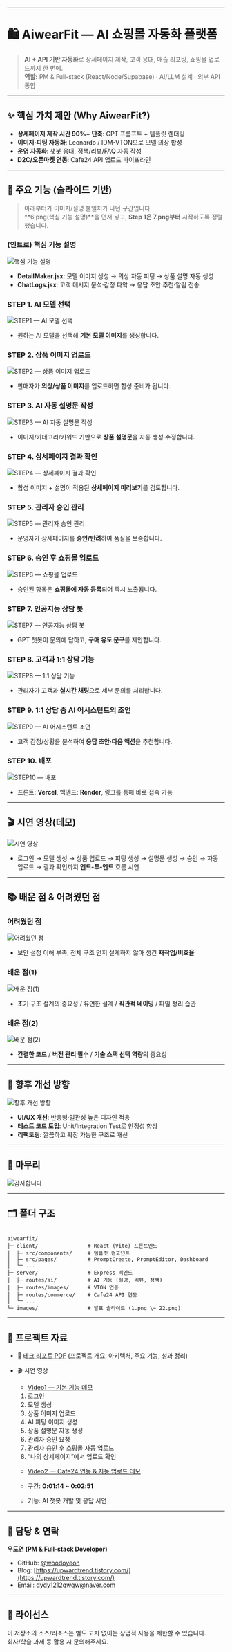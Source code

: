 
---


# 🛍️ AiwearFit — AI 쇼핑몰 자동화 플랫폼

> **AI + API 기반 자동화**로 상세페이지 제작, 고객 응대, 매출 리포팅, 쇼핑몰 업로드까지 한 번에.  
> **역할:** PM & Full-stack (React/Node/Supabase) · AI/LLM 설계 · 외부 API 통합

---

## ✨ 핵심 가치 제안 (Why AiwearFit?)

* **상세페이지 제작 시간 90%+ 단축**: GPT 프롬프트 + 템플릿 렌더링  
* **이미지·피팅 자동화**: Leonardo / IDM-VTON으로 모델·의상 합성  
* **운영 자동화**: 챗봇 응대, 정책/리뷰/FAQ 자동 작성  
* **D2C/오픈마켓 연동**: Cafe24 API 업로드 파이프라인  


---

## 🧩 주요 기능 (슬라이드 기반)

> 아래부터가 이미지/설명 불일치가 나던 구간입니다.  
> **6.png(핵심 기능 설명)**을 먼저 넣고, **Step 1은 7.png부터** 시작하도록 정렬했습니다.

### (인트로) 핵심 기능 설명
![핵심 기능 설명](./images/6.png)
- **DetailMaker.jsx**: 모델 이미지 생성 → 의상 자동 피팅 → 상품 설명 자동 생성  
- **ChatLogs.jsx**: 고객 메시지 분석·감정 파악 → 응답 초안 추천·알림 전송

### STEP 1. AI 모델 선택
![STEP1 — AI 모델 선택](./images/7.png)
- 원하는 AI 모델을 선택해 **기본 모델 이미지**를 생성합니다.

### STEP 2. 상품 이미지 업로드
![STEP2 — 상품 이미지 업로드](./images/8.png)
- 판매자가 **의상/상품 이미지**를 업로드하면 합성 준비가 됩니다.

### STEP 3. AI 자동 설명문 작성
![STEP3 — AI 자동 설명문 작성](./images/9.png)
- 이미지/카테고리/키워드 기반으로 **상품 설명문**을 자동 생성·수정합니다.

### STEP 4. 상세페이지 결과 확인
![STEP4 — 상세페이지 결과 확인](./images/10.png)
- 합성 이미지 + 설명이 적용된 **상세페이지 미리보기**를 검토합니다.

### STEP 5. 관리자 승인 관리
![STEP5 — 관리자 승인 관리](./images/11.png)
- 운영자가 상세페이지를 **승인/반려**하여 품질을 보증합니다.

### STEP 6. 승인 후 쇼핑몰 업로드
![STEP6 — 쇼핑몰 업로드](./images/12.png)
- 승인된 항목은 **쇼핑몰에 자동 등록**되어 즉시 노출됩니다.

### STEP 7. 인공지능 상담 봇
![STEP7 — 인공지능 상담 봇](./images/13.png)
- GPT 챗봇이 문의에 답하고, **구매 유도 문구**를 제안합니다.

### STEP 8. 고객과 1:1 상담 기능
![STEP8 — 1:1 상담 기능](./images/14.png)
- 관리자가 고객과 **실시간 채팅**으로 세부 문의를 처리합니다.

### STEP 9. 1:1 상담 중 AI 어시스턴트의 조언
![STEP9 — AI 어시스턴트 조언](./images/15.png)
- 고객 감정/상황을 분석하여 **응답 초안·다음 액션**을 추천합니다.

### STEP 10. 배포
![STEP10 — 배포](./images/16.png)
- 프론트: **Vercel**, 백엔드: **Render**, 링크를 통해 바로 접속 가능

---

## 🎬 시연 영상(데모)
![시연 영상](./images/17.png)
- 로그인 → 모델 생성 → 상품 업로드 → 피팅 생성 → 설명문 생성 → 승인 → 자동 업로드 → 결과 확인까지 **엔드-투-엔드** 흐름 시연

---

## 📚 배운 점 & 어려웠던 점

### 어려웠던 점
![어려웠던 점](./images/18.png)
- 보안 설정 이해 부족, 전체 구조 먼저 설계하지 않아 생긴 **재작업/비효율**

### 배운 점(1)
![배운 점(1)](./images/19.png)
- 초기 구조 설계의 중요성 / 유연한 설계 / **직관적 네이밍** / 파일 정리 습관

### 배운 점(2)
![배운 점(2)](./images/20.png)
- **간결한 코드** / **버전 관리 필수** / **기술 스택 선택 역량**의 중요성

---

## 🚀 향후 개선 방향
![향후 개선 방향](./images/21.png)
- **UI/UX 개선**: 반응형·일관성 높은 디자인 적용  
- **테스트 코드 도입**: Unit/Integration Test로 안정성 향상  
- **리팩토링**: 깔끔하고 확장 가능한 구조로 개선

---

## 🙏 마무리
![감사합니다](./images/22.png)

---

## 🗂️ 폴더 구조

```

aiwearfit/
├─ client/                # React (Vite) 프론트엔드
│  ├─ src/components/     # 템플릿 컴포넌트
│  ├─ src/pages/          # PromptCreate, PromptEditor, Dashboard
│  └─ ...
├─ server/                # Express 백엔드
│  ├─ routes/ai/          # AI 기능 (설명, 리뷰, 정책)
│  ├─ routes/images/      # VTON 연동
│  ├─ routes/commerce/    # Cafe24 API 연동
│  └─ ...
└─ images/                # 발표 슬라이드 (1.png \~ 22.png)

```

---

## 📑 프로젝트 자료

- 📄 [테크 리포트 PDF](./AiwearFit.pdf)
  (프로젝트 개요, 아키텍처, 주요 기능, 성과 정리)

- 🎬 시연 영상
  - [Video1 — 기본 기능 데모](./video1.mp4)
    
  1. 로그인  
  2. 모델 생성  
  3. 상품 이미지 업로드  
  4. AI 피팅 이미지 생성  
  5. 상품 설명문 자동 생성  
  6. 관리자 승인 요청  
  7. 관리자 승인 후 쇼핑몰 자동 업로드  
  8. “나의 상세페이지”에서 업로드 확인  

    
  - [Video2 — Cafe24 연동 & 자동 업로드 데모](./video2.mp4)
    
  - 구간: **0:01:14 ~ 0:02:51**  
  - 기능: AI 챗봇 개발 및 응답 시연  
  
---

## 👤 담당 & 연락

**우도연 (PM & Full-stack Developer)**  
- GitHub: [@woodoyeon](https://github.com/woodoyeon)  
- Blog: [https://upwardtrend.tistory.com/](https://upwardtrend.tistory.com/)  
- Email: [dydy1212qwqw@naver.com](mailto:dydy1212qwqw@naver.com)  

---

## 📄 라이선스
이 저장소의 소스/리소스는 별도 고지 없이는 상업적 사용을 제한할 수 있습니다.  
회사/학술 과제 등 활용 시 문의해주세요.
```
